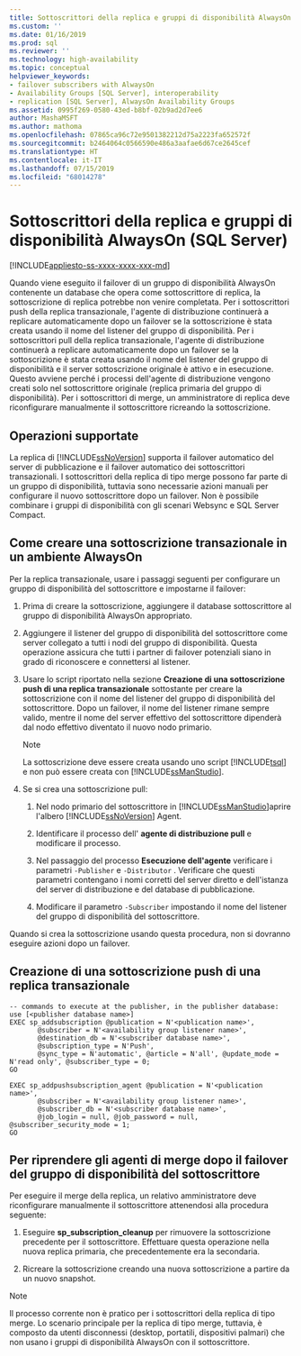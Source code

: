 ```yaml
---
title: Sottoscrittori della replica e gruppi di disponibilità AlwaysOn (SQL Server) | Microsoft Docs
ms.custom: ''
ms.date: 01/16/2019
ms.prod: sql
ms.reviewer: ''
ms.technology: high-availability
ms.topic: conceptual
helpviewer_keywords:
- failover subscribers with AlwaysOn
- Availability Groups [SQL Server], interoperability
- replication [SQL Server], AlwaysOn Availability Groups
ms.assetid: 0995f269-0580-43ed-b8bf-02b9ad2d7ee6
author: MashaMSFT
ms.author: mathoma
ms.openlocfilehash: 07865ca96c72e9501382212d75a2223fa652572f
ms.sourcegitcommit: b2464064c0566590e486a3aafae6d67ce2645cef
ms.translationtype: HT
ms.contentlocale: it-IT
ms.lasthandoff: 07/15/2019
ms.locfileid: "68014278"
---
```

# <a name="replication-subscribers-and-always-on-availability-groups-sql-server"></a>Sottoscrittori della replica e gruppi di disponibilità AlwaysOn (SQL Server)
[!INCLUDE[appliesto-ss-xxxx-xxxx-xxx-md](../../../includes/appliesto-ss-xxxx-xxxx-xxx-md.md)]

  Quando viene eseguito il failover di un gruppo di disponibilità AlwaysOn contenente un database che opera come sottoscrittore di replica, la sottoscrizione di replica potrebbe non venire completata. Per i sottoscrittori push della replica transazionale, l'agente di distribuzione continuerà a replicare automaticamente dopo un failover se la sottoscrizione è stata creata usando il nome del listener del gruppo di disponibilità. Per i sottoscrittori pull della replica transazionale, l'agente di distribuzione continuerà a replicare automaticamente dopo un failover se la sottoscrizione è stata creata usando il nome del listener del gruppo di disponibilità e il server sottoscrizione originale è attivo e in esecuzione. Questo avviene perché i processi dell'agente di distribuzione vengono creati solo nel sottoscrittore originale (replica primaria del gruppo di disponibilità). Per i sottoscrittori di merge, un amministratore di replica deve riconfigurare manualmente il sottoscrittore ricreando la sottoscrizione.  
  
## <a name="what-is-supported"></a>Operazioni supportate  
 La replica di [!INCLUDE[ssNoVersion](../../../includes/ssnoversion-md.md)] supporta il failover automatico del server di pubblicazione e il failover automatico dei sottoscrittori transazionali. I sottoscrittori della replica di tipo merge possono far parte di un gruppo di disponibilità, tuttavia sono necessarie azioni manuali per configurare il nuovo sottoscrittore dopo un failover. Non è possibile combinare i gruppi di disponibilità con gli scenari Websync e SQL Server Compact.  
  
## <a name="how-to-create-transactional-subscription-in-an-always-on-environment"></a>Come creare una sottoscrizione transazionale in un ambiente AlwaysOn  
 Per la replica transazionale, usare i passaggi seguenti per configurare un gruppo di disponibilità del sottoscrittore e impostarne il failover:  
  
1.  Prima di creare la sottoscrizione, aggiungere il database sottoscrittore al gruppo di disponibilità AlwaysOn appropriato.  
  
2.  Aggiungere il listener del gruppo di disponibilità del sottoscrittore come server collegato a tutti i nodi del gruppo di disponibilità. Questa operazione assicura che tutti i partner di failover potenziali siano in grado di riconoscere e connettersi al listener.  
  
3.  Usare lo script riportato nella sezione **Creazione di una sottoscrizione push di una replica transazionale** sottostante per creare la sottoscrizione con il nome del listener del gruppo di disponibilità del sottoscrittore. Dopo un failover, il nome del listener rimane sempre valido, mentre il nome del server effettivo del sottoscrittore dipenderà dal nodo effettivo diventato il nuovo nodo primario.  
  
    > [!NOTE]  
    >  La sottoscrizione deve essere creata usando uno script [!INCLUDE[tsql](../../../includes/tsql-md.md)] e non può essere creata con [!INCLUDE[ssManStudio](../../../includes/ssmanstudio-md.md)].  
  
4.  Se si crea una sottoscrizione pull:  
  
    1.  Nel nodo primario del sottoscrittore in [!INCLUDE[ssManStudio](../../../includes/ssmanstudio-md.md)]aprire l'albero [!INCLUDE[ssNoVersion](../../../includes/ssnoversion-md.md)] Agent.  
  
    2.  Identificare il processo dell' **agente di distribuzione pull** e modificare il processo.  
  
    3.  Nel passaggio del processo **Esecuzione dell'agente** verificare i parametri `-Publisher` e `-Distributor` . Verificare che questi parametri contengano i nomi corretti del server diretto e dell'istanza del server di distribuzione e del database di pubblicazione.  
  
    4.  Modificare il parametro `-Subscriber` impostando il nome del listener del gruppo di disponibilità del sottoscrittore.  
  
 Quando si crea la sottoscrizione usando questa procedura, non si dovranno eseguire azioni dopo un failover.  
  
## <a name="creating-a-transactional-replication-push-subscription"></a>Creazione di una sottoscrizione push di una replica transazionale  
  
```  
-- commands to execute at the publisher, in the publisher database:  
use [<publisher database name>]  
EXEC sp_addsubscription @publication = N'<publication name>',   
       @subscriber = N'<availability group listener name>',   
       @destination_db = N'<subscriber database name>',   
       @subscription_type = N'Push',   
       @sync_type = N'automatic', @article = N'all', @update_mode = N'read only', @subscriber_type = 0;  
GO  
  
EXEC sp_addpushsubscription_agent @publication = N'<publication name>',   
       @subscriber = N'<availability group listener name>',   
       @subscriber_db = N'<subscriber database name>',   
       @job_login = null, @job_password = null, @subscriber_security_mode = 1;  
GO  
```  
  
## <a name="to-resume-the-merge-agents-after-the-availability-group-of-the-subscriber-fails-over"></a>Per riprendere gli agenti di merge dopo il failover del gruppo di disponibilità del sottoscrittore  
 Per eseguire il merge della replica, un relativo amministratore deve riconfigurare manualmente il sottoscrittore attenendosi alla procedura seguente:  
  
1.  Eseguire **sp_subscription_cleanup** per rimuovere la sottoscrizione precedente per il sottoscrittore. Effettuare questa operazione nella nuova replica primaria, che precedentemente era la secondaria.  
  
2.  Ricreare la sottoscrizione creando una nuova sottoscrizione a partire da un nuovo snapshot.  
  
> [!NOTE]  
>  Il processo corrente non è pratico per i sottoscrittori della replica di tipo merge. Lo scenario principale per la replica di tipo merge, tuttavia, è composto da utenti disconnessi (desktop, portatili, dispositivi palmari) che non usano i gruppi di disponibilità AlwaysOn con il sottoscrittore.  
  
  
